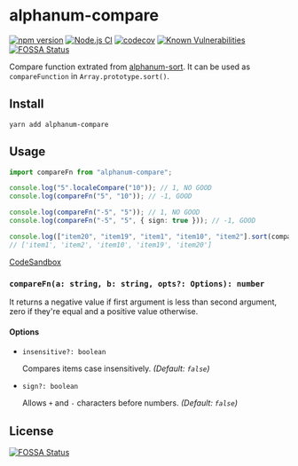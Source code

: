 # alphanum-compare

[![npm version](https://badge.fury.io/js/alphanum-compare.svg)](https://badge.fury.io/js/alphanum-compare)
[![Node.js CI](https://github.com/tsekityam/alphanum-compare/actions/workflows/test.yml/badge.svg)](https://github.com/tsekityam/alphanum-compare/actions/workflows/test.yml)
[![codecov](https://codecov.io/gh/tsekityam/alphanum-compare/branch/main/graph/badge.svg?token=DHFqZcVnZR)](https://codecov.io/gh/tsekityam/alphanum-compare)
[![Known Vulnerabilities](https://snyk.io/test/github/tsekityam/alphanum-compare/badge.svg)](https://snyk.io/test/github/tsekityam/alphanum-compare)
[![FOSSA Status](https://app.fossa.com/api/projects/git%2Bgithub.com%2Ftsekityam%2Falphanum-compare.svg?type=shield)](https://app.fossa.com/projects/git%2Bgithub.com%2Ftsekityam%2Falphanum-compare?ref=badge_shield)

Compare function extrated from [alphanum-sort](https://github.com/trysound/alphanum-sort). It can be used as `compareFunction` in `Array.prototype.sort()`.

## Install

`yarn add alphanum-compare`

## Usage

```ts
import compareFn from "alphanum-compare";

console.log("5".localeCompare("10")); // 1, NO GOOD
console.log(compareFn("5", "10")); // -1, GOOD

console.log(compareFn("-5", "5")); // 1, NO GOOD
console.log(compareFn("-5", "5", { sign: true })); // -1, GOOD

console.log(["item20", "item19", "item1", "item10", "item2"].sort(compareFn));
// ['item1', 'item2', 'item10', 'item19', 'item20']
```

[CodeSandbox](https://codesandbox.io/s/alphanum-compare-demo-bfhln)

### `compareFn(a: string, b: string, opts?: Options): number`

It returns a negative value if first argument is less than second argument, zero if they're equal and a positive value otherwise.

#### Options

- `insensitive?: boolean`

  Compares items case insensitively. _(Default: `false`)_

- `sign?: boolean`

  Allows `+` and `-` characters before numbers. _(Default: `false`)_

## License

[![FOSSA Status](https://app.fossa.com/api/projects/git%2Bgithub.com%2Ftsekityam%2Falphanum-compare.svg?type=large)](https://app.fossa.com/projects/git%2Bgithub.com%2Ftsekityam%2Falphanum-compare?ref=badge_large)
